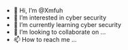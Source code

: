 - 👋 Hi, I’m @Xmfuh
- 👀 I’m interested in cyber security
- 🌱 I’m currently learning cyber security 
- 💞️ I’m looking to collaborate on ...
- 📫 How to reach me ...

<!---
Xmfuh/Xmfuh is a ✨ special ✨ repository because its `README.md` (this file) appears on your GitHub profile.
You can click the Preview link to take a look at your changes.
--->
